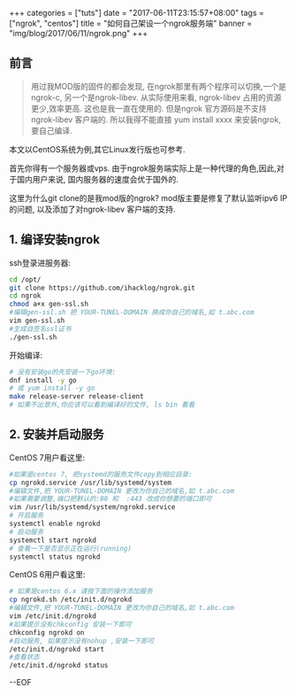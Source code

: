 +++
categories = ["tuts"]
date = "2017-06-11T23:15:57+08:00"
tags = ["ngrok", "centos"]
title = "如何自己架设一个ngrok服务端"
banner = "img/blog/2017/06/11/ngrok.png"
+++

## 前言

> 用过我MOD版的固件的都会发现, 在ngrok那里有两个程序可以切换,一个是ngrok-c, 另一个是ngrok-libev.
> 从实际使用来看, ngrok-libev 占用的资源更少,效率更高. 这也是我一直在使用的.
> 但是ngrok 官方源码是不支持 ngrok-libev 客户端的. 所以我得不能直接 yum install xxxx 来安装ngrok, 要自己编译.

本文以CentOS系统为例,其它Linux发行版也可参考.

首先你得有一个服务器或vps.
由于ngrok服务端实际上是一种代理的角色,因此,对于国内用户来说,
国内服务器的速度会优于国外的.

这里为什么git clone的是我mod版的ngrok?
mod版主要是修复了默认监听ipv6 IP的问题,
以及添加了对ngrok-libev 客户端的支持.

## 1. 编译安装ngrok

ssh登录进服务器:

```bash
cd /opt/
git clone https://github.com/ihacklog/ngrok.git
cd ngrok
chmod a+x gen-ssl.sh
#编辑gen-ssl.sh 把 YOUR-TUNEL-DOMAIN 换成你自己的域名,如 t.abc.com
vim gen-ssl.sh
#生成自签名ssl证书
./gen-ssl.sh
```

开始编译:
```bash
# 没有安装go的先安装一下go环境:
dnf install -y go
# 或 yum install -y go
make release-server release-client
# 如果不出意外,你应该可以看到编译好的文件, ls bin 看看
```

## 2. 安装并启动服务

CentOS 7用户看这里:

```bash
#如果是centos 7, 把systemd的服务文件copy到相应目录:
cp ngrokd.service /usr/lib/systemd/system
#编辑文件,把 YOUR-TUNEL-DOMAIN 更改为你自己的域名,如 t.abc.com
#如果需要调整,端口把默认的:80 和  :443 改成你想要的端口即可
vim /usr/lib/systemd/system/ngrokd.service
# 开启服务
systemctl enable ngrokd
# 启动服务
systemctl start ngrokd
# 查看一下是否显示正在运行(running)
systemctl status ngrokd
```

CentOS 6用户看这里:

```bash
# 如果是centos 6.x 请按下面的操作添加服务
cp ngrokd.sh /etc/init.d/ngrokd
#编辑文件,把 YOUR-TUNEL-DOMAIN 更改为你自己的域名,如 t.abc.com
vim /etc/init.d/ngrokd
#如果提示没有chkconfig 安装一下即可
chkconfig ngrokd on
#启动服务, 如果提示没有nohup ,安装一下即可
/etc/init.d/ngrokd start
#查看状态
/etc/init.d/ngrokd status
```

--EOF

